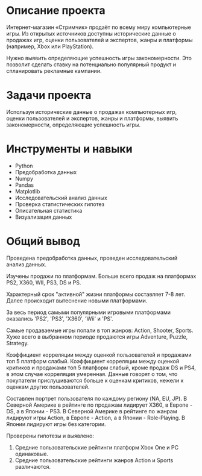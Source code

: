 
# Описание проекта
Интернет-магазин «Стримчик» продаёт по всему миру компьютерные игры. Из открытых источников доступны исторические данные о продажах игр, оценки пользователей и экспертов, жанры и платформы (например, Xbox или PlayStation).

Нужно выявить определяющие успешность игры закономерности. Это позволит сделать ставку на потенциально популярный продукт и спланировать рекламные кампании.

# Задачи проекта
Используя исторические данные о продажах компьютерных игр, оценки пользователей и экспертов, жанры и платформы, выявить закономерности, определяющие успешность игры.

# Инструменты и навыки
- Python
- Предобработка данных
- Numpy
- Pandas
- Matplotlib
- Исследовательский анализ данных
- Проверка статистических гипотез
- Описательная статистика
- Визуализация данных

# Общий вывод
Проведена предобработка данных, проведен исследовательский анализ данных. 

Изучены продажи по платформам. Больше всего продаж на платформах PS2, X360, WII, PS3, DS и PS.

Характерный срок "активной" жизни платформы составляет 7-8 лет. Далее происходит вытеснение новыми платформами.

За весь период самыми популярными игровыми платформами оказались 'PS2', 'PS3', 'X360', 'Wii' и 'PS'.

Самые продаваемые игры попали в топ жанров: Action, Shooter, Sports. Хуже всего в выбранном периоде продаются игры Adventure, Puzzle, Strategy.

Коэффициент корреляции между оценкой пользователей и продажами топ 5 платформ слабый. Коэффициент корреляции между оценкой критиков и продажами топ 5 платформ слабый, кроме продаж DS и PS4, в этом случае корреляция умеренная. Данные говорят о том, что покупатели прислушиваются больше к оценкам критиков, нежели к оценкам других пользователей.

Составлен портрет пользователя по каждому региону (NA, EU, JP). В Северной Америке в рейтинге по продажам лидирует X360, в Европе - DS, а в Японии - PS3. В Северной Америке в рейтинге по жанрам лидируют игры Action, в Европе - Action, а в Японии - Role-Playing. В Японии лидируют игры без категории.

Проверены гипотезы и выявлено:

1. Средние пользовательские рейтинги платформ Xbox One и PC одинаковые.
2. Средние пользовательские рейтинги жанров Action и Sports различаются.
